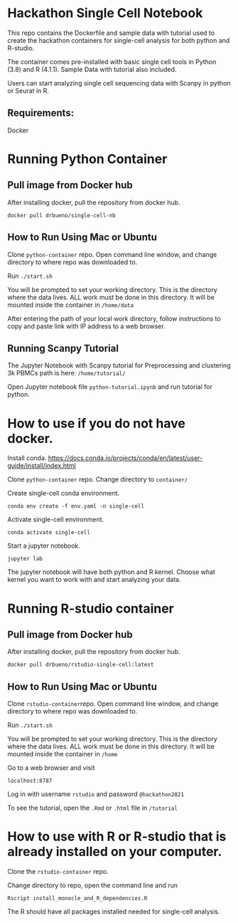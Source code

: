# Hackathon Single Cell Notebook
This repo contains the Dockerfile and sample data with tutorial used to create the hackathon containers for single-cell 
analysis for both python and R-studio.

The container comes pre-installed with basic single cell tools in Python (3.8) and R (4.1.1). 
Sample Data with tutorial also included.

Users can start analyzing single cell sequencing data with Scanpy in python or Seurat in R.   

## Requirements:
Docker

# Running Python Container
## Pull image from Docker hub
After installing docker, pull the repository from docker hub. 

```docker pull drbueno/single-cell-nb ```

## How to Run Using Mac or Ubuntu 
Clone ```python-container``` repo. Open command line window, and change directory to where repo was downloaded to. 

Run 
```./start.sh```

You will be prompted to set your working directory. This is the directory where the data lives. 
ALL work must be done in this directory. It will be mounted inside the container in ```/home/data```

After entering the path of your local work directory, follow instructions to copy and paste link with 
IP address to a web browser.


## Running Scanpy Tutorial

The Jupyter Notebook with Scanpy tutorial for Preprocessing and clustering 3k PBMCs path is here:
```/home/tutorial/```

Open Jupyter notebook file ```python-tutorial.ipynb``` and run tutorial for python.

# How to use if you do not have docker.
Install conda. 
<https://docs.conda.io/projects/conda/en/latest/user-guide/install/index.html>

Clone ```python-container``` repo. Change directory to ```container/```

Create single-cell conda environment. 

```conda env create -f env.yaml -n single-cell```

Activate single-cell environment. 

```conda activate single-cell```

Start a jupyter notebook.

```jupyter lab```

The jupyter notebook will have both python and R kernel.
Choose what kernel you want to work with and start
analyzing your data. 

# Running R-studio container 

## Pull image from Docker hub
After installing docker, pull the repository from docker hub. 

```docker pull drbueno/rstudio-single-cell:latest ```

## How to Run Using Mac or Ubuntu 
Clone ```rstudio-container```repo. Open command line window, and change directory to where repo was downloaded to. 

Run 
```./start.sh```

You will be prompted to set your working directory. This is the directory where the data lives. 
ALL work must be done in this directory. It will be mounted inside the container in ```/home```

Go to a web browser and visit 

```localhost:8787```

Log in with username ```rstudio``` and password ```@hackathon2021```

To see the tutorial, open  the ```.Rmd``` or ```.html``` file in ```/tutorial```

# How to use with R or R-studio that is already installed on your computer. 

Clone the ```rstudio-container``` repo. 

Change directory to repo, open the command line and run 

```Rscript install_monocle_and_R_dependencies.R```

The R should have all packages installed needed for single-cell analysis. 













